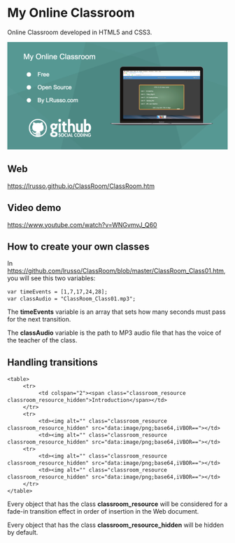 # My Online Classroom

Online Classroom developed in HTML5 and CSS3.

![alt screenshot](https://raw.githubusercontent.com/lrusso/ClassRoom/master/ClassRoom.png)


## Web

https://lrusso.github.io/ClassRoom/ClassRoom.htm

## Video demo

https://www.youtube.com/watch?v=WNGvmvJ_Q60

## How to create your own classes

In https://github.com/lrusso/ClassRoom/blob/master/ClassRoom_Class01.htm, you will see this two variables:

```
var timeEvents = [1,7,17,24,28];
var classAudio = "ClassRoom_Class01.mp3";
```

The **timeEvents** variable is an array that sets how many seconds must pass for the next transition.

The **classAudio** variable is the path to MP3 audio file that has the voice of the teacher of the class.

## Handling transitions

```
<table>
     <tr>
          <td colspan="2"><span class="classroom_resource classroom_resource_hidden">Introduction</span></td>
     </tr>
     <tr>
          <td><img alt="" class="classroom_resource classroom_resource_hidden" src="data:image/png;base64,iVBOR=="></td>
          <td><img alt="" class="classroom_resource classroom_resource_hidden" src="data:image/png;base64,iVBOR=="></td>
     <tr>
          <td><img alt="" class="classroom_resource classroom_resource_hidden" src="data:image/png;base64,iVBOR=="></td>
          <td><img alt="" class="classroom_resource classroom_resource_hidden" src="data:image/png;base64,iVBOR=="></td>
     </tr>
</table>
```

Every object that has the class **classroom_resource** will be considered for a fade-in transition effect in order of insertion in the Web document.

Every object that has the class **classroom_resource_hidden** will be hidden by default.
